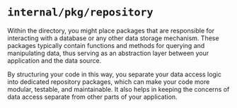 # `internal/pkg/repository`

Within the directory, you might place packages that are responsible for interacting with a database or any other data storage mechanism. These packages typically contain functions and methods for querying and manipulating data, thus serving as an abstraction layer between your application and the data source.

By structuring your code in this way, you separate your data access logic into dedicated repository packages, which can make your code more modular, testable, and maintainable. It also helps in keeping the concerns of data access separate from other parts of your application.

